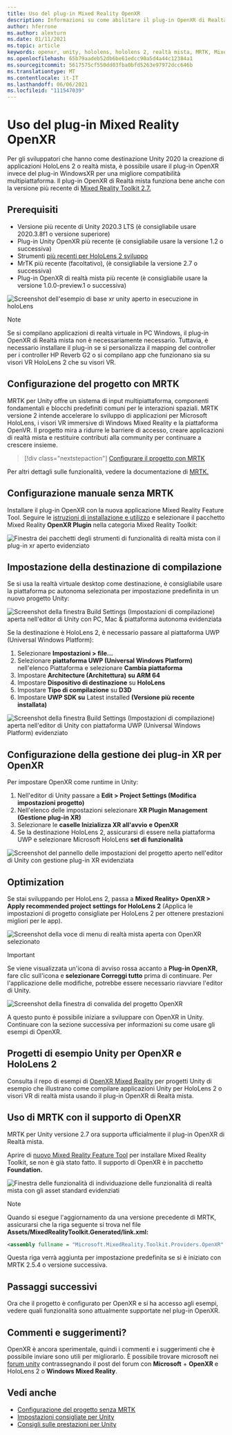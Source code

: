 ```yaml
---
title: Uso del plug-in Mixed Reality OpenXR
description: Informazioni su come abilitare il plug-in OpenXR di Realtà mista per i progetti Unity.
author: hferrone
ms.author: alexturn
ms.date: 01/11/2021
ms.topic: article
keywords: openxr, unity, hololens, hololens 2, realtà mista, MRTK, Mixed Reality Toolkit, realtà aumentata, realtà virtuale, visori VR di realtà mista, apprendimento, esercitazione, introduzione
ms.openlocfilehash: 65b79aadeb52db6be61edcc90a5d4a44c12384a1
ms.sourcegitcommit: 5617575cf550dd03fba0bfd5263e97972dcc646b
ms.translationtype: MT
ms.contentlocale: it-IT
ms.lasthandoff: 06/06/2021
ms.locfileid: "111547039"
---
```

# <a name="using-the-mixed-reality-openxr-plugin"></a>Uso del plug-in Mixed Reality OpenXR

Per gli sviluppatori che hanno come destinazione Unity 2020 la creazione di applicazioni HoloLens 2 o realtà mista, è possibile usare il plug-in OpenXR invece del plug-in WindowsXR per una migliore compatibilità multipiattaforma.  Il plug-in OpenXR di Realtà mista funziona bene anche con la versione più recente di [Mixed Reality Toolkit 2.7.](/windows/mixed-reality/mrtk-unity)

## <a name="prerequisites"></a>Prerequisiti

* Versione più recente di Unity 2020.3 LTS (è consigliabile usare 2020.3.8f1 o versione superiore)
* Plug-in Unity OpenXR più recente (è consigliabile usare la versione 1.2 o successiva)
* Strumenti [più recenti per HoloLens 2 sviluppo](/windows/mixed-reality/develop/install-the-tools?tabs=unity#installation-checklist)
* MrTK più recente (facoltativo), (è consigliabile la versione 2.7 o successiva)
* Plug-in OpenXR di realtà mista più recente (è consigliabile usare la versione 1.0.0-preview.1 o successiva)

![Screenshot dell'esempio di base xr unity aperto in esecuzione in holoLens](images/openxr-example.png)

> [!NOTE]
> Se si compilano applicazioni di realtà virtuale in PC Windows, il plug-in OpenXR di Realtà mista non è necessariamente necessario. Tuttavia, è necessario installare il plug-in se si personalizza il mapping del controller per i controller HP Reverb G2 o si compilano app che funzionano sia su visori VR HoloLens 2 che su visori VR.

## <a name="setting-up-your-project-with-mrtk"></a>Configurazione del progetto con MRTK

MRTK per Unity offre un sistema di input multipiattaforma, componenti fondamentali e blocchi predefiniti comuni per le interazioni spaziali. MRTK versione 2 intende accelerare lo sviluppo di applicazioni per Microsoft HoloLens, i visori VR immersive di Windows Mixed Reality e la piattaforma OpenVR. Il progetto mira a ridurre le barriere di accesso, creare applicazioni di realtà mista e restituire contributi alla community per continuare a crescere insieme.

> [!div class="nextstepaction"]
> [Configurare il progetto con MRTK](./tutorials/mr-learning-base-02.md?tabs=openxr)

Per altri dettagli sulle funzionalità, vedere la documentazione di [MRTK.](/windows/mixed-reality/mrtk-unity)

## <a name="manual-setup-without-mrtk"></a>Configurazione manuale senza MRTK

Installare il plug-in OpenXR con la nuova applicazione Mixed Reality Feature Tool. Seguire le [istruzioni di installazione e utilizzo](welcome-to-mr-feature-tool.md) e selezionare il pacchetto Mixed Reality **OpenXR Plugin** nella categoria Mixed Reality Toolkit:

![Finestra dei pacchetti degli strumenti di funzionalità di realtà mista con il plug-in xr aperto evidenziato](images/feature-tool-openxr.png)

## <a name="setting-your-build-target"></a>Impostazione della destinazione di compilazione

Se si usa la realtà virtuale desktop come destinazione, è consigliabile usare la piattaforma pc autonoma selezionata per impostazione predefinita in un nuovo progetto Unity:

![Screenshot della finestra Build Settings (Impostazioni di compilazione) aperta nell'editor di Unity con PC, Mac & piattaforma autonoma evidenziata](images/wmr-config-img-3.png)

Se la destinazione è HoloLens 2, è necessario passare al piattaforma UWP (Universal Windows Platform):

1. Selezionare **Impostazioni > file...**
2. Selezionare **piattaforma UWP (Universal Windows Platform)** nell'elenco Piattaforma e selezionare **Cambia piattaforma**
3. Impostare **Architecture (Architettura)** **su ARM 64**
4. Impostare **Dispositivo di destinazione** su **HoloLens**
5. Impostare **Tipo di compilazione** su **D3D**
6. Impostare **UWP SDK su** Latest installed **(Versione più recente installata)**

![Screenshot della finestra Build Settings (Impostazioni di compilazione) aperta nell'editor di Unity con piattaforma UWP (Universal Windows Platform) evidenziato](images/wmr-config-img-4.png)

## <a name="configuring-xr-plugin-management-for-openxr"></a>Configurazione della gestione dei plug-in XR per OpenXR

Per impostare OpenXR come runtime in Unity:

1. Nell'editor di Unity passare a **Edit > Project Settings (Modifica impostazioni progetto)**
2. Nell'elenco delle impostazioni selezionare **XR Plugin Management (Gestione plug-in XR)**
3. Selezionare le **caselle Inizializza XR all'avvio** **e OpenXR**
4. Se la destinazione HoloLens 2, assicurarsi di essere nella piattaforma UWP e selezionare Microsoft HoloLens **set di funzionalità**

![Screenshot del pannello delle impostazioni del progetto aperto nell'editor di Unity con gestione plug-in XR evidenziata](images/openxr-img-05.png)

## <a name="optimization"></a>Optimization

Se stai sviluppando per HoloLens 2, passa a **Mixed Reality> OpenXR > Apply recommended project settings for HoloLens 2** (Applica le impostazioni di progetto consigliate per HoloLens 2 per ottenere prestazioni migliori per le app).

![Screenshot della voce di menu di realtà mista aperta con OpenXR selezionato](images/openxr-img-08.png)

> [!IMPORTANT]
> Se viene visualizzata un'icona di avviso rossa accanto a **Plug-in OpenXR,** fare clic sull'icona e **selezionare Correggi tutto** prima di continuare. Per l'applicazione delle modifiche, potrebbe essere necessario riavviare l'editor di Unity.

![Screenshot della finestra di convalida del progetto OpenXR](images/openxr-img-06.png)

A questo punto è possibile iniziare a sviluppare con OpenXR in Unity.  Continuare con la sezione successiva per informazioni su come usare gli esempi di OpenXR.

## <a name="unity-sample-projects-for-openxr-and-hololens-2"></a>Progetti di esempio Unity per OpenXR e HoloLens 2

Consulta il repo di esempi di [OpenXR Mixed Reality](https://github.com/microsoft/OpenXR-Unity-MixedReality-Samples) per progetti Unity di esempio che illustrano come compilare applicazioni Unity per HoloLens 2 o visori VR di realtà mista usando il plug-in OpenXR di Realtà mista.

## <a name="using-mrtk-with-openxr-support"></a>Uso di MRTK con il supporto di OpenXR

MRTK per Unity versione 2.7 ora supporta ufficialmente il plug-in OpenXR di Realtà mista.

Aprire di [nuovo Mixed Reality Feature Tool](welcome-to-mr-feature-tool.md) per installare Mixed Reality Toolkit, se non è già stato fatto. Il supporto di OpenXR è in pacchetto **Foundation.**

![Finestra delle funzionalità di individuazione delle funzionalità di realtà mista con gli asset standard evidenziati](images/mrft-install-openxr.png)

> [!NOTE]
> Quando si esegue l'aggiornamento da una versione precedente di MRTK, assicurarsi che la riga seguente si trova nel file **Assets/MixedRealityToolkit.Generated/link.xml:**
>
> ```xml
> <assembly fullname = "Microsoft.MixedReality.Toolkit.Providers.OpenXR" preserve="all"/>
> ```
>
> Questa riga verrà aggiunta per impostazione predefinita se si è iniziato con MRTK 2.5.4 o versione successiva.

## <a name="next-steps"></a>Passaggi successivi

Ora che il progetto è configurato per OpenXR e [](openxr-supported-features.md) si ha accesso agli esempi, vedere quali funzionalità sono attualmente supportate nel plug-in OpenXR.

## <a name="have-feedback"></a>Commenti e suggerimenti?

OpenXR è ancora sperimentale, quindi i commenti e i suggerimenti che è possibile inviare sono utili per migliorarlo. È possibile trovare microsoft nei [forum unity](https://aka.ms/unityforums) contrassegnando il post del forum con **Microsoft**  +  **OpenXR** e HoloLens 2 o **Windows Mixed Reality**. 

## <a name="see-also"></a>Vedi anche

* [Configurazione del progetto senza MRTK](configure-unity-project.md)
* [Impostazioni consigliate per Unity](recommended-settings-for-unity.md)
* [Consigli sulle prestazioni per Unity](performance-recommendations-for-unity.md#how-to-profile-with-unity)
